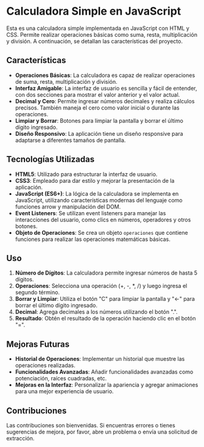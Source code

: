 
# Calculadora Simple en JavaScript

Esta es una calculadora simple implementada en JavaScript con HTML y CSS. Permite realizar operaciones básicas como suma, resta, multiplicación y división. A continuación, se detallan las características del proyecto.

## Características

-   **Operaciones Básicas**: La calculadora es capaz de realizar operaciones de suma, resta, multiplicación y división.
-   **Interfaz Amigable**: La interfaz de usuario es sencilla y fácil de entender, con dos secciones para mostrar el valor anterior y el valor actual.
-   **Decimal y Cero**: Permite ingresar números decimales y realiza cálculos precisos. También maneja el cero como valor inicial o durante las operaciones.
-   **Limpiar y Borrar**: Botones para limpiar la pantalla y borrar el último dígito ingresado.
-   **Diseño Responsivo**: La aplicación tiene un diseño responsive para adaptarse a diferentes tamaños de pantalla.

## Tecnologías Utilizadas

-   **HTML5**: Utilizado para estructurar la interfaz de usuario.
-   **CSS3**: Empleado para dar estilo y mejorar la presentación de la aplicación.
-   **JavaScript (ES6+)**: La lógica de la calculadora se implementa en JavaScript, utilizando características modernas del lenguaje como funciones arrow y manipulación del DOM.
-   **Event Listeners**: Se utilizan event listeners para manejar las interacciones del usuario, como clics en números, operadores y otros botones.
-   **Objeto de Operaciones**: Se crea un objeto `operaciones` que contiene funciones para realizar las operaciones matemáticas básicas.

## Uso

1.  **Número de Dígitos**: La calculadora permite ingresar números de hasta 5 dígitos.
2.  **Operaciones**: Selecciona una operación (+, -, *, /) y luego ingresa el segundo término.
3.  **Borrar y Limpiar**: Utiliza el botón "C" para limpiar la pantalla y "←" para borrar el último dígito ingresado.
4.  **Decimal**: Agrega decimales a los números utilizando el botón ".".
5.  **Resultado**: Obtén el resultado de la operación haciendo clic en el botón "=".
 

## Mejoras Futuras

-   **Historial de Operaciones**: Implementar un historial que muestre las operaciones realizadas.
-   **Funcionalidades Avanzadas**: Añadir funcionalidades avanzadas como potenciación, raíces cuadradas, etc.
-   **Mejoras en la Interfaz**: Personalizar la apariencia y agregar animaciones para una mejor experiencia de usuario.

## Contribuciones

Las contribuciones son bienvenidas. Si encuentras errores o tienes sugerencias de mejora, por favor, abre un problema o envía una solicitud de extracción.